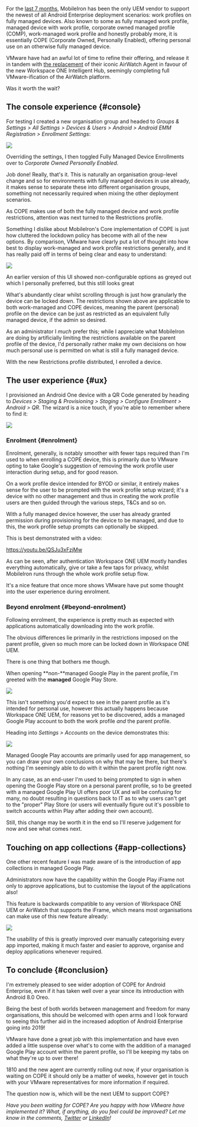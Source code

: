 <!---
title: "Workspace ONE UEM 1810 introduces support for Android Enterprise fully managed devices with work profiles"
date: "2018-10-29"
categories:
  - "enterprise"
  - "mobile"
tags:
  - "airwatch"
  - "android-enterprise"
  - "cope"
  - "vmware"
--->

For the [last 7 months](/2018/03/mobileiron-launch-android-enterprise-work-profiles-on-fully-managed-devices/), MobileIron has been the only UEM vendor to support the newest of all Android Enterprise deployment scenarios: work profiles on fully managed devices. Also known to some as fully managed work profile, managed device with work profile, corporate owned managed profile (COMP), work-managed work profile and honestly probably more, it is essentially COPE (Corporate Owned, Personally Enabled), offering personal use on an otherwise fully managed device.  

VMware have had an awful lot of time to refine their offering, and release it in tandem with [the replacement](https://blogs.vmware.com/euc/2018/10/workspace-one-intelligent-hub.html) of their iconic AirWatch Agent in favour of the new Workspace ONE Intelligent Hub, seemingly completing full VMware-ification of the AirWatch platform.  

Was it worth the wait?  

## The console experience {#console}

For testing I created a new organisation group and headed to _Groups & Settings > All Settings > Devices & Users > Android > Android EMM Registration_ _\> Enrollment Settings_:

![](/wp-content/uploads/2018/10/image-8.png)

Overriding the settings, I then toggled Fully Managed Device Enrollments over to _Corporate Owned Personally Enabled_.  

Job done! Really, that's it. This is naturally an organisation group-level change and so for environments with fully managed devices in use already, it makes sense to separate these into different organisation groups, something not necessarily required when mixing the other deployment scenarios.

As COPE makes use of both the fully managed device and work profile restrictions, attention was next turned to the Restrictions profile.  

Something I dislike about MobileIron's Core implementation of COPE is just how cluttered the lockdown policy has become with all of the new options. By comparison, VMware have clearly put a lot of thought into how best to display work-managed and work profile restrictions generally, and it has really paid off in terms of being clear and easy to understand:  

![](/wp-content/uploads/2018/10/image-6.png)

An earlier version of this UI showed non-configurable options as greyed out which I personally preferred, but this still looks great

What's abundantly clear whilst scrolling through is just how granularly the device can be locked down. The restrictions shown above are applicable to both work-managed and COPE devices, meaning the parent (personal) profile on the device can be just as restricted as an equivalent fully managed device, if the admin so desired.

As an administrator I _much_ prefer this; while I appreciate what MobileIron are doing by artificially limiting the restrictions available on the parent profile of the device, I'd personally rather make my own decisions on how much personal use is permitted on what is still a fully managed device.

With the new Restrictions profile distributed, I enrolled a device.

## The user experience {#ux}

I provisioned an Android One device with a QR Code generated by heading to _Devices > Staging & Provisioning > Staging > Configure Enrollment > Android > QR_. The wizard is a nice touch, if you're able to remember where to find it:  

![](/wp-content/uploads/2018/10/image-9.png)

### Enrolment {#enrolment}

Enrolment, generally, is notably smoother with fewer taps required than I'm used to when enrolling a COPE device, this is primarily due to VMware opting to take Google's suggestion of removing the work profile user interaction during setup, and for good reason.

On a work profile device intended for BYOD or similar, it entirely makes sense for the user to be prompted with the work profile setup wizard; it's a device with no other management and thus in creating the work profile users are then guided through the various steps, T&Cs and so on.  

With a fully managed device however, the user has already granted permission during provisioning for the device to be managed, and due to this, the work profile setup prompts can optionally be skipped.

This is best demonstrated with a video:

https://youtu.be/QSJu3xFzjMw

As can be seen, after authentication Workspace ONE UEM mostly handles everything automatically, give or take a few taps for privacy, whilst MobileIron runs through the whole work profile setup flow.

It's a nice feature that once more shows VMware have put some thought into the user experience during enrolment.

### Beyond enrolment {#beyond-enrolment}

Following enrolment, the experience is pretty much as expected with applications automatically downloading into the work profile.

The obvious differences lie primarily in the restrictions imposed on the parent profile, given so much more can be locked down in Workspace ONE UEM.

There is one thing that bothers me though.

When opening **non-**managed Google Play in the parent profile, I'm greeted with the **managed** Google Play Store.

![](/wp-content/uploads/2018/10/image-10-e1540760201809.png)

This isn't something you'd expect to see in the parent profile as it's intended for personal use, however this actually happens because Workspace ONE UEM, for reasons yet to be discovered, adds a managed Google Play account to both the work profile _and_ the parent profile.  

Heading into _Settings > Accounts_ on the device demonstrates this:

![](/wp-content/uploads/2018/10/image-11.png)

Managed Google Play accounts are primarily used for app management, so you can draw your own conclusions on why that may be there, but there's nothing I'm seemingly able to do with it within the parent profile right now.  

In any case, as an end-user I'm used to being prompted to sign in when opening the Google Play store on a personal parent profile, so to be greeted with a managed Google Play UI offers poor UX and will be confusing for many, no doubt resulting in questions back to IT as to why users can't get to the "proper" Play Store (or users will eventually figure out it's possible to switch accounts within Play after adding their own account).  

Still, this change may be worth it in the end so I'll reserve judgement for now and see what comes next.

## Touching on app collections {#app-collections}

One other recent feature I was made aware of is the introduction of app collections in managed Google Play.

Administrators now have the capability within the Google Play iFrame not only to approve applications, but to customise the layout of the applications also!

This feature is backwards compatible to any version of Workspace ONE UEM or AirWatch that supports the iFrame, which means most organisations can make use of this new feature already:  

![](/wp-content/uploads/2018/10/image-12.png)

The usability of this is greatly improved over manually categorising every app imported, making it much faster and easier to approve, organise and deploy applications whenever required.  

## To conclude {#conclusion}

I'm extremely pleased to see wider adoption of COPE for Android Enterprise, even if it has taken well over a year since its introduction with Android 8.0 Oreo.

Being the best of both worlds between management and freedom for many organisations, this should be welcomed with open arms and I look forward to seeing this further aid in the increased adoption of Android Enterprise going into 2019!

VMware have done a great job with this implementation and have even added a little suspense over what's to come with the addition of a managed Google Play account within the parent profile, so I'll be keeping my tabs on what they're up to over there!

1810 and the new agent are currently rolling out now, if your organisation is waiting on COPE it should only be a matter of weeks, however get in touch with your VMware representatives for more information if required.

The question now is, which will be the next UEM to support COPE?  

_Have you been waiting for COPE? Are you happy with how VMware have implemented it? What, if anything, do you feel could be improved? Let me know in the comments, [Twitter](https://twitter.com/jasonbayton) or [LinkedIn](https://linkedin.com/in/jasonbayton)!_
